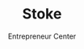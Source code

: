 ---
title: Stoke
subtitle: Entrepreneur Center
image: /assets/img/stokecoworking_rgb.png
url: https://stokedenton.com
facebook: https://wwww.instagram.com/stokedenton
twitter: https://twitter.com/stokedenton
instagram: https://wwww.instagram.com/stokedenton
order: 1
---